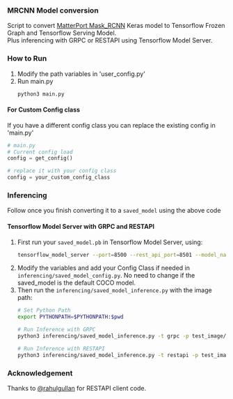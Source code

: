 ### MRCNN Model conversion
Script to convert [MatterPort Mask_RCNN](https://github.com/matterport/Mask_RCNN) Keras model to Tensorflow Frozen Graph and Tensorflow Serving Model.  
Plus inferencing with GRPC or RESTAPI using Tensorflow Model Server. 


### How to Run
1. Modify the path variables in 'user_config.py'
2. Run main.py
    ```bash
    python3 main.py
    ```
    
#### For Custom Config class
If you have a different config class you can replace the existing config in 'main.py'
```python
# main.py
# Current config load
config = get_config()

# replace it with your config class
config = your_custom_config_class

```

### Inferencing
Follow once you finish converting it to a `saved_model` using the above code

#### Tensorflow Model Server with GRPC and RESTAPI

1. First run your `saved_model.pb` in Tensorflow Model Server, using:
    ```bash
    tensorflow_model_server --port=8500 --rest_api_port=8501 --model_name=mask --model_base_path=/path/to/saved_model/
    ```
2. Modify the variables and add your Config Class if needed in `inferencing/saved_model_config.py`. No need to change if the saved_model is the default COCO model.
3. Then run the `inferencing/saved_model_inference.py` with the image path:
    ```bash
    # Set Python Path
    export PYTHONPATH=$PYTHONPATH:$pwd
   
    # Run Inference with GRPC
    python3 inferencing/saved_model_inference.py -t grpc -p test_image/monalisa.jpg
   
   # Run Inference with RESTAPI
    python3 inferencing/saved_model_inference.py -t restapi -p test_image/monalisa.jpg
    ```   

### Acknowledgement
Thanks to [@rahulgullan](https://github.com/rahulgullan) for RESTAPI client code.